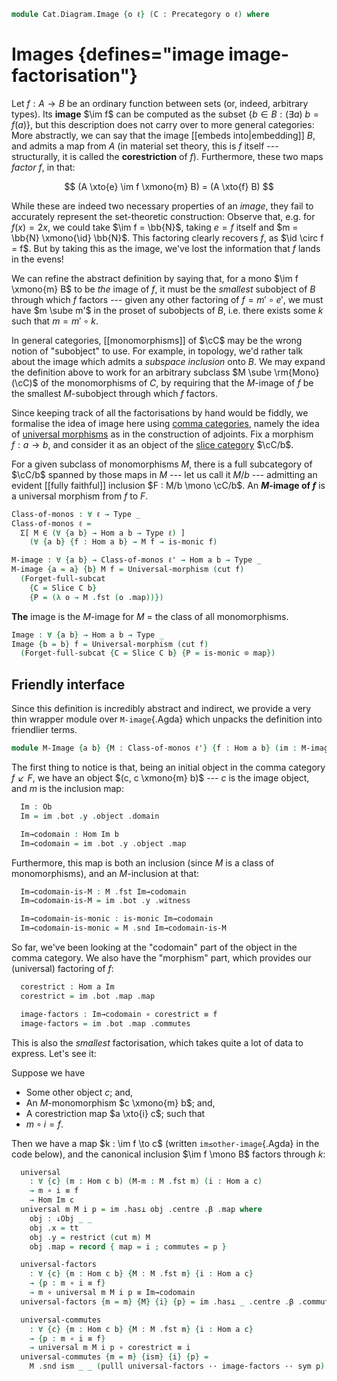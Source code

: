 <!--
```agda
open import Cat.Functor.FullSubcategory
open import Cat.Diagram.Initial
open import Cat.Functor.Adjoint
open import Cat.Instances.Comma
open import Cat.Instances.Slice
open import Cat.Prelude

import Cat.Reasoning
```
-->

```agda
module Cat.Diagram.Image {o ℓ} (C : Precategory o ℓ) where
```

<!--
```agda
open Cat.Reasoning C
open Initial
open ↓Obj
open ↓Hom
open /-Obj
open /-Hom

private variable
  a b : Ob
  ℓ' : Level
```
-->

# Images {defines="image image-factorisation"}

Let $f : A \to B$ be an ordinary function between sets (or, indeed,
arbitrary types). Its **image** $\im f$ can be computed as the subset
$\{ b \in B : (\exists a)\ b = f(a) \}$, but this description does not
carry over to more general categories: More abstractly, we can say that
the image [[embeds into|embedding]] $B$, and admits a map from $A$ (in
material set theory, this is $f$ itself --- structurally, it is called
the
**corestriction** of $f$). Furthermore, these two maps _factor_ $f$, in
that:

$$
(A \xto{e} \im f \xmono{m} B) = (A \xto{f} B)
$$

While these are indeed two necessary properties of an _image_, they fail
to accurately represent the set-theoretic construction: Observe that,
e.g. for $f(x) = 2x$, we could take $\im f = \bb{N}$, taking $e = f$
itself and $m = \bb{N} \xmono{\id} \bb{N}$. This factoring
clearly recovers $f$, as $\id \circ f = f$. But by taking this as
the image, we've lost the information that $f$ lands in the evens!

We can refine the abstract definition by saying that, for a mono $\im f
\xmono{m} B$ to be _the_ image of $f$, it must be the _smallest_
subobject of $B$ through which $f$ factors --- given any other factoring
of $f = m' \circ e'$, we must have $m \sube m'$ in the proset of
subobjects of $B$, i.e. there exists some $k$ such that $m = m' \circ
k$.

In general categories, [[monomorphisms]] of $\cC$ may be the wrong notion
of "subobject" to use. For example, in topology, we'd rather talk about
the image which admits a _subspace inclusion_ onto $B$. We may expand
the definition above to work for an arbitrary subclass $M \sube
\rm{Mono}(\cC)$ of the monomorphisms of $C$, by requiring that the
$M$-image of $f$ be the smallest $M$-subobject through which $f$
factors.

Since keeping track of all the factorisations by hand would be fiddly,
we formalise the idea of image here using [comma categories], namely the
idea of [universal morphisms] as in the construction of adjoints. Fix a
morphism $f : a \to b$, and consider it as an object of the [slice
category] $\cC/b$.

[comma categories]: Cat.Instances.Comma.html
[universal morphisms]: Cat.Functor.Adjoint.html#universal-morphisms
[slice category]: Cat.Instances.Slice.html

For a given subclass of monomorphisms $M$, there is a full subcategory
of $\cC/b$ spanned by those maps in $M$ --- let us call it $M/b$
--- admitting an evident [[fully faithful]] inclusion $F : M/b \mono \cC/b$. An
**$M$-image of $f$** is a universal morphism from $f$ to $F$.

```agda
Class-of-monos : ∀ ℓ → Type _
Class-of-monos ℓ =
  Σ[ M ∈ (∀ {a b} → Hom a b → Type ℓ) ]
    (∀ {a b} {f : Hom a b} → M f → is-monic f)

M-image : ∀ {a b} → Class-of-monos ℓ' → Hom a b → Type _
M-image {a = a} {b} M f = Universal-morphism (cut f)
  (Forget-full-subcat
    {C = Slice C b}
    {P = (λ o → M .fst (o .map))})
```

**The** image is the $M$-image for $M$ = the class of all monomorphisms.

```agda
Image : ∀ {a b} → Hom a b → Type _
Image {b = b} f = Universal-morphism (cut f)
  (Forget-full-subcat {C = Slice C b} {P = is-monic ⊙ map})
```

## Friendly interface

Since this definition is incredibly abstract and indirect, we provide a
very thin wrapper module over `M-image`{.Agda} which unpacks the
definition into friendlier terms.

```agda
module M-Image {a b} {M : Class-of-monos ℓ'} {f : Hom a b} (im : M-image M f) where
```

The first thing to notice is that, being an initial object in the comma
category $f \swarrow F$, we have an object $(c, c \xmono{m} b)$ --- $c$
is the image object, and $m$ is the inclusion map:

```agda
  Im : Ob
  Im = im .bot .y .object .domain

  Im→codomain : Hom Im b
  Im→codomain = im .bot .y .object .map
```

Furthermore, this map is both an inclusion (since $M$ is a class of
monomorphisms), and an $M$-inclusion at that:

```agda
  Im→codomain-is-M : M .fst Im→codomain
  Im→codomain-is-M = im .bot .y .witness

  Im→codomain-is-monic : is-monic Im→codomain
  Im→codomain-is-monic = M .snd Im→codomain-is-M
```

So far, we've been looking at the "codomain" part of the object in the
comma category. We also have the "morphism" part, which provides our
(universal) factoring of $f$:

```agda
  corestrict : Hom a Im
  corestrict = im .bot .map .map

  image-factors : Im→codomain ∘ corestrict ≡ f
  image-factors = im .bot .map .commutes
```

This is also the _smallest_ factorisation, which takes quite a lot of
data to express. Let's see it:

Suppose we have

* Some other object $c$; and,
* An $M$-monomorphism $c \xmono{m} b$; and,
* A corestriction map $a \xto{i} c$; such that
* $m \circ i = f$.

Then we have a map $k : \im f \to c$ (written `im≤other-image`{.Agda} in
the code below), and the canonical inclusion $\im f \mono B$ factors
through $k$:

```agda
  universal
    : ∀ {c} (m : Hom c b) (M-m : M .fst m) (i : Hom a c)
    → m ∘ i ≡ f
    → Hom Im c
  universal m M i p = im .has⊥ obj .centre .β .map where
    obj : ↓Obj _ _
    obj .x = tt
    obj .y = restrict (cut m) M
    obj .map = record { map = i ; commutes = p }

  universal-factors
    : ∀ {c} {m : Hom c b} {M : M .fst m} {i : Hom a c}
    → {p : m ∘ i ≡ f}
    → m ∘ universal m M i p ≡ Im→codomain
  universal-factors {m = m} {M} {i} {p} = im .has⊥ _ .centre .β .commutes

  universal-commutes
    : ∀ {c} {m : Hom c b} {M : M .fst m} {i : Hom a c}
    → {p : m ∘ i ≡ f}
    → universal m M i p ∘ corestrict ≡ i
  universal-commutes {m = m} {ism} {i} {p} =
    M .snd ism _ _ (pulll universal-factors ·· image-factors ·· sym p)
```

<!--
```agda
module Image {a b} {f : Hom a b} (im : Image f) = M-Image {M = is-monic , λ x → x} im
```
-->
